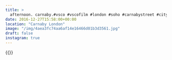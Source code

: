 ```yaml
---
title: >
  afternoon. carnaby.#vsco #vscofilm #london #soho #carnabystreet #city
date: 2016-12-27T15:58:00+00:00
location: "Carnaby London"
image: "/img/4aea3fc74aa6af14e16466d01b3d3561.jpg"
draft: false
instagram: true
---
```


{{<photo src="/img/4aea3fc74aa6af14e16466d01b3d3561.jpg">}}
